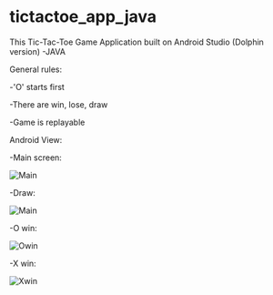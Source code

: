 # tictactoe_app_java

This Tic-Tac-Toe Game Application built on Android Studio (Dolphin version) -JAVA

General rules:

-'O' starts first

-There are win, lose, draw

-Game is replayable

Android View:

-Main screen:

![Main](https://user-images.githubusercontent.com/98497929/201589105-410ff98a-214d-46eb-8274-342b328a386e.PNG)

-Draw:

![Main](https://user-images.githubusercontent.com/98497929/201589124-db25d2ff-890a-40c9-9ae0-0b09a64e52ce.PNG)

-O win:

![Owin](https://user-images.githubusercontent.com/98497929/201589141-3dd9e245-638c-4cde-b3b5-eef12b99fe35.PNG)

-X win:

![Xwin](https://user-images.githubusercontent.com/98497929/201589161-4a98113b-b32a-4c24-8c61-22ba05a8f498.PNG)
